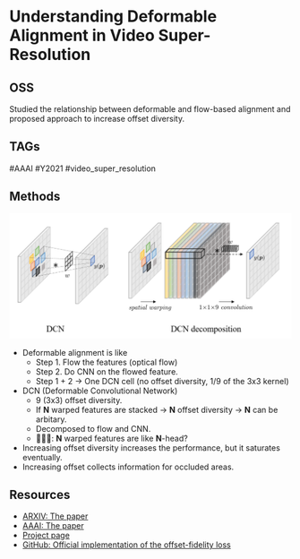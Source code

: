 # Understanding Deformable Alignment in Video Super-Resolution

## OSS

Studied the relationship between deformable and flow-based alignment and proposed approach to increase offset diversity.

## TAGs

#AAAI #Y2021 #video_super_resolution

## Methods

![](./assets/dcn.png)

- Deformable alignment is like
    - Step 1. Flow the features (optical flow)
    - Step 2. Do CNN on the flowed feature.
    - Step 1 + 2 → One DCN cell (no offset diversity, 1/9 of the 3x3 kernel)
- DCN (Deformable Convolutional Network)
    - 9 (3x3) offset diversity.
    - If __N__ warped features are stacked → __N__ offset diversity → __N__ can be arbitary.
    - Decomposed to flow and CNN.
    - 👨🏼‍🦲: __N__ warped features are like __N__-head?
- Increasing offset diversity increases the performance, but it saturates eventually.
- Increasing offset collects information for occluded areas.


## Resources

- [ARXIV: The paper](https://arxiv.org/abs/2009.07265)
- [AAAI: The paper](https://ojs.aaai.org/index.php/AAAI/article/view/16181/15988)
- [Project page](https://ckkelvinchan.github.io/projects/DCN/)
- [GitHub: Official implementation of the offset-fidelity loss](https://github.com/ckkelvinchan/offset-fidelity-loss)

